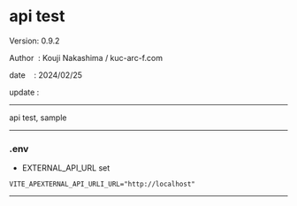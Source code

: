 ﻿# api test

 Version: 0.9.2

 Author  : Kouji Nakashima / kuc-arc-f.com

 date    : 2024/02/25

 update :

***

api test,  sample

***
### .env

* EXTERNAL_API_URL set
```
VITE_APEXTERNAL_API_URLI_URL="http://localhost"
```


***

